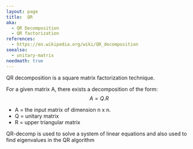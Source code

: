 ```yaml
---
layout: page
title:  QR
aka:
  - QR Decomposition
  - QR factorization
references:
  - https://en.wikipedia.org/wiki/QR_decomposition
seealso:
  - unitary-matrix
needmath: true
---
```

QR decomposition is a square matrix factorization technique.

For a given matrix A, there exists a decomposition of the form:
$$ A = Q . R $$
* A = the input matrix of dimension n x n.
* Q = unitary matrix
* R = upper triangular matrix

QR-decomp is used to solve a system of linear equations and also used to find
eigenvalues in the QR algorithm
